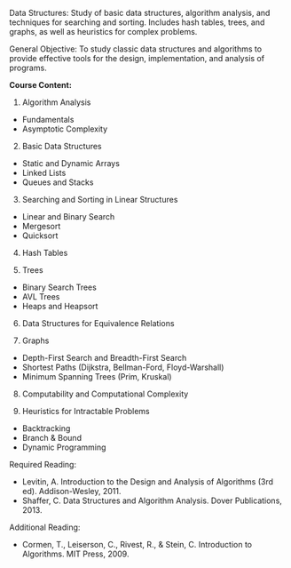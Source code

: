 Data Structures: Study of basic data structures, algorithm analysis, and techniques for searching and sorting. Includes hash tables, trees, and graphs, as well as heuristics for complex problems.

General Objective: To study classic data structures and algorithms to provide effective tools for the design, implementation, and analysis of programs.

**Course Content:**

1. Algorithm Analysis

- Fundamentals
- Asymptotic Complexity

2. Basic Data Structures
- Static and Dynamic Arrays
- Linked Lists
- Queues and Stacks

3. Searching and Sorting in Linear Structures
- Linear and Binary Search
- Mergesort
- Quicksort

4. Hash Tables

5. Trees
- Binary Search Trees
- AVL Trees
- Heaps and Heapsort

6. Data Structures for Equivalence Relations

7. Graphs
- Depth-First Search and Breadth-First Search
- Shortest Paths (Dijkstra, Bellman-Ford, Floyd-Warshall)
- Minimum Spanning Trees (Prim, Kruskal)

8. Computability and Computational Complexity

9. Heuristics for Intractable Problems
- Backtracking
- Branch & Bound
- Dynamic Programming

Required Reading:

- Levitin, A. Introduction to the Design and Analysis of Algorithms (3rd ed). Addison-Wesley, 2011.
- Shaffer, C. Data Structures and Algorithm Analysis. Dover Publications, 2013.

Additional Reading:

- Cormen, T., Leiserson, C., Rivest, R., & Stein, C. Introduction to Algorithms. MIT Press, 2009.
